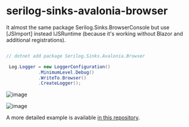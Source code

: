 # serilog-sinks-avalonia-browser

It almost the same package Serilog.Sinks.BrowserConsole but use [JSImport] instead IJSRuntime (because it's working without Blazor and additional registrations).

```csharp

// dotnet add package Serilog.Sinks.Avalonia.Browser

 Log.Logger = new LoggerConfiguration()
            .MinimumLevel.Debug()
            .WriteTo.Browser()
            .CreateLogger();
```
![image](https://raw.githubusercontent.com/Tsaritsin/serilog-sinks-avalonia-browser/main/.github/images/readme_1.png)

![image](https://raw.githubusercontent.com/Tsaritsin/serilog-sinks-avalonia-browser/main/.github/images/readme_2.png)

A more detailed example is available [in this repository](https://github.com/Tsaritsin/serilog-sinks-avalonia-browser/tree/main/sample/AvaloniaSample).
